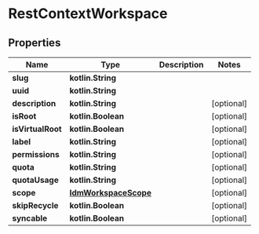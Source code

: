 
# RestContextWorkspace

## Properties
| Name | Type | Description | Notes |
| ------------ | ------------- | ------------- | ------------- |
| **slug** | **kotlin.String** |  |  |
| **uuid** | **kotlin.String** |  |  |
| **description** | **kotlin.String** |  |  [optional] |
| **isRoot** | **kotlin.Boolean** |  |  [optional] |
| **isVirtualRoot** | **kotlin.Boolean** |  |  [optional] |
| **label** | **kotlin.String** |  |  [optional] |
| **permissions** | **kotlin.String** |  |  [optional] |
| **quota** | **kotlin.String** |  |  [optional] |
| **quotaUsage** | **kotlin.String** |  |  [optional] |
| **scope** | [**IdmWorkspaceScope**](IdmWorkspaceScope.md) |  |  [optional] |
| **skipRecycle** | **kotlin.Boolean** |  |  [optional] |
| **syncable** | **kotlin.Boolean** |  |  [optional] |



